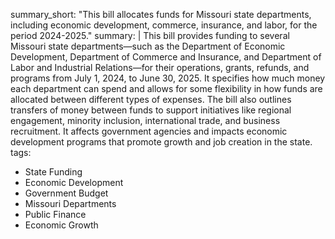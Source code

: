 summary_short: "This bill allocates funds for Missouri state departments, including economic development, commerce, insurance, and labor, for the period 2024-2025."
summary: |
  This bill provides funding to several Missouri state departments—such as the Department of Economic Development, Department of Commerce and Insurance, and Department of Labor and Industrial Relations—for their operations, grants, refunds, and programs from July 1, 2024, to June 30, 2025. It specifies how much money each department can spend and allows for some flexibility in how funds are allocated between different types of expenses. The bill also outlines transfers of money between funds to support initiatives like regional engagement, minority inclusion, international trade, and business recruitment. It affects government agencies and impacts economic development programs that promote growth and job creation in the state.
tags:
  - State Funding
  - Economic Development
  - Government Budget
  - Missouri Departments
  - Public Finance
  - Economic Growth
